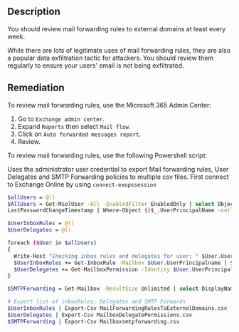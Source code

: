 ## Description

You should review mail forwarding rules to external domains at least every week.

While there are lots of legitimate uses of mail forwarding rules, they are also a popular data exfiltration tactic for attackers. You should review them regularly to ensure your users' email is not being exfiltrated.

## Remediation

To review mail forwarding rules, use the Microsoft 365 Admin Center:

1. Go to `Exchange admin center`.
2. Expand `Reports` then select `Mail flow`.
3. Click on `Auto forwarded messages report`.
4. Review.

To review mail forwarding rules, use the following Powershell script:

Uses the administrator user credential to export Mail forwarding rules, User Delegates and SMTP Forwarding policies to multiple csv files. First connect to Exchange Online by using `connect-exopssession`

```bash
$allUsers = @()
$AllUsers = Get-MsolUser -All -EnabledFilter EnabledOnly | select ObjectID, UserPrincipalName, FirstName, LastName, StrongAuthenticationRequirements, StsRefreshTokensValidFrom, StrongPasswordRequired,
LastPasswordChangeTimestamp | Where-Object {($_.UserPrincipalName -notlike "*#EXT#*")}

$UserInboxRules = @()
$UserDelegates = @()

foreach ($User in $allUsers)
{
  Write-Host "Checking inbox rules and delegates for user: " $User.UserPrincipalName;
  $UserInboxRules += Get-InboxRule -Mailbox $User.UserPrincipalname | Select Name, Description, Enabled, Priority, ForwardTo,ForwardAsAttachmentTo, RedirectTo, DeleteMessage | Where-Object {($_.ForwardTo -ne $null) -or ($_.ForwardAsAttachmentTo -ne $null) -or ($_.RedirectsTo -ne $null)}
  $UserDelegates += Get-MailboxPermission -Identity $User.UserPrincipalName | Where-Object {($_.IsInherited -ne "True") -and ($_.User -notlike "*SELF*")}
}

$SMTPForwarding = Get-Mailbox -ResultSize Unlimited | select DisplayName,ForwardingAddress,ForwardingSMTPAddress DeliverToMailboxandForward | where {$_.ForwardingSMTPAddress -ne $null}

# Export list of inboxRules, Delegates and SMTP Forwards
$UserInboxRules | Export-Csv MailForwardingRulesToExternalDomains.csv
$UserDelegates | Export-Csv MailboxDelegatePermissions.csv
$SMTPForwarding | Export-Csv Mailboxsmtpforwarding.csv
```